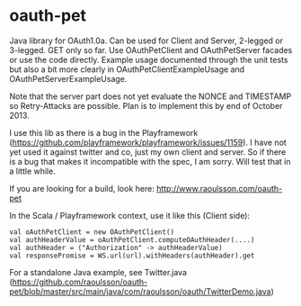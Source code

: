 oauth-pet
=========

Java library for OAuth1.0a. Can be used for Client and Server, 2-legged or 3-legged. GET only so far. Use OAuthPetClient and OAuthPetServer facades or use the code directly. Example usage documented through the unit tests but also a bit more  clearly in OAuthPetClientExampleUsage and OAuthPetServerExampleUsage.

Note that the server part does not yet evaluate the NONCE and TIMESTAMP so Retry-Attacks are possible. Plan is to implement this by end of October 2013.

I use this lib as there is a bug in the Playframework (https://github.com/playframework/playframework/issues/1159). I have not yet used it against twitter and co, just my own client and server. So if there is a bug that makes it incompatible with the spec, I am sorry. Will test that in a little while.

If you are looking for a build, look here: http://www.raoulsson.com/oauth-pet

In the Scala / Playframework context, use it like this (Client side):

    val oAuthPetClient = new OAuthPetClient()
    val authHeaderValue = oAuthPetClient.computeOAuthHeader(....)  
    val authHeader = ("Authorization" -> authHeaderValue)
    val responsePromise = WS.url(url).withHeaders(authHeader).get 

For a standalone Java example, see Twitter.java (https://github.com/raoulsson/oauth-pet/blob/master/src/main/java/com/raoulsson/oauth/TwitterDemo.java)


